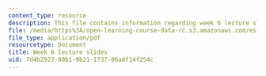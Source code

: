 ```yaml
---
content_type: resource
description: This file contains information regarding week 6 lecture slides.
file: /media/https%3A/open-learning-course-data-rc.s3.amazonaws.com/es-s10-drugs-and-the-brain-spring-2013/7d4b292780b19b21173706adf14f254c_MITES_S10S13_Week6.pdf
file_type: application/pdf
resourcetype: Document
title: Week 6 lecture slides
uid: 7d4b2927-80b1-9b21-1737-06adf14f254c
---
```

